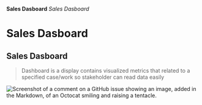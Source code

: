 **Sales Dasboard**
_Sales Dasboard_
# Sales Dasboard
## Sales Dasboard
>Dashboard is a display contains visualized metrics that related to a specified case/work so stakeholder can read data easily


![Screenshot of a comment on a GitHub issue showing an image, added in the Markdown, of an Octocat smiling and raising a tentacle.](https://myoctocat.com/assets/images/base-octocat.svg)
